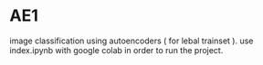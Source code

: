 # AE1
image classification using autoencoders ( for lebal trainset ).
use index.ipynb with google colab in order to run the project.
